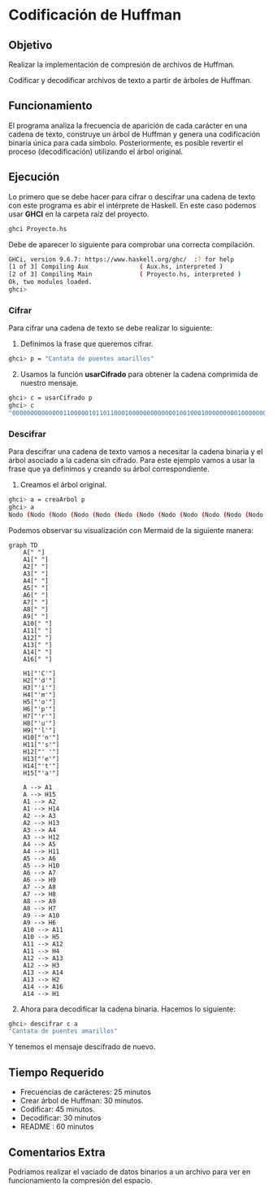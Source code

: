 # Codificación de Huffman

## Objetivo

Realizar la implementación de compresión de archivos de Huffman.

Codificar y decodificar archivos de texto a partir de árboles de Huffman.

## Funcionamiento

El programa analiza la frecuencia de aparición de cada carácter en una cadena de texto, construye un árbol de Huffman y genera una codificación binaria única para cada símbolo.
Posteriormente, es posible revertir el proceso (decodificación) utilizando el árbol original.

## Ejecución

Lo primero que se debe hacer para cifrar o descifrar una cadena de texto con este programa es abir el intérprete de Haskell.
En este caso podemos usar **GHCI** en la carpeta raíz del proyecto.

``` bash
ghci Proyecto.hs
```

Debe de aparecer lo siguiente para comprobar una correcta compilación.

``` bash
GHCi, version 9.6.7: https://www.haskell.org/ghc/  :? for help
[1 of 3] Compiling Aux              ( Aux.hs, interpreted )
[2 of 3] Compiling Main             ( Proyecto.hs, interpreted )
Ok, two modules loaded.
ghci> 
```

### Cifrar

Para cifrar una cadena de texto se debe realizar lo siguiente:

1. Definimos la frase que queremos cifrar.

``` bash
ghci> p = "Cantata de puentes amarillos"
```

2. Usamos la función **usarCifrado** para obtener la cadena comprimida de nuestro mensaje.

```bash
ghci> c = usarCifrado p
ghci> c
"0000000000000011000001011011000100000000000001001000100000000010000000100100000101001000010001100000000000110000000010000000000001000000100000010000000000100001"
```

### Descifrar

Para descifrar una cadena de texto vamos a necesitar la cadena binaria y el árbol asociado a la cadena sin cifrado. Para este ejemplo vamos a usar la frase que ya definimos y creando su árbol correspondiente.

1. Creamos el árbol original.

```bash
ghci> a = creaArbol p
ghci> a
Nodo (Nodo (Nodo (Nodo (Nodo (Nodo (Nodo (Nodo (Nodo (Nodo (Nodo (Nodo (Nodo (Nodo (Nodo Vacio (Hoja 'C')) (Hoja 'd')) (Hoja 'i')) (Hoja 'm')) (Hoja 'o')) (Hoja 'p')) (Hoja 'r')) (Hoja 'u')) (Hoja 'l')) (Hoja 'n')) (Hoja 's')) (Hoja ' ')) (Hoja 'e')) (Hoja 't')) (Hoja 'a')
```

Podemos observar su visualización con Mermaid de la siguiente manera:

```mermaid
graph TD
    A[" "]
    A1[" "]
    A2[" "]
    A3[" "]
    A4[" "]
    A5[" "]
    A6[" "]
    A7[" "]
    A8[" "]
    A9[" "]
    A10[" "]
    A11[" "]
    A12[" "]
    A13[" "]
    A14[" "]
    A16[" "]

    H1["'C'"]
    H2["'d'"]
    H3["'i'"]
    H4["'m'"]
    H5["'o'"]
    H6["'p'"]
    H7["'r'"]
    H8["'u'"]
    H9["'l'"]
    H10["'n'"]
    H11["'s'"]
    H12["' '"]
    H13["'e'"]
    H14["'t'"]
    H15["'a'"]

    A --> A1
    A --> H15
    A1 --> A2
    A1 --> H14
    A2 --> A3
    A2 --> H13
    A3 --> A4
    A3 --> H12
    A4 --> A5
    A4 --> H11
    A5 --> A6
    A5 --> H10
    A6 --> A7
    A6 --> H9
    A7 --> A8
    A7 --> H8
    A8 --> A9
    A8 --> H7
    A9 --> A10
    A9 --> H6
    A10 --> A11
    A10 --> H5
    A11 --> A12
    A11 --> H4
    A12 --> A13
    A12 --> H3
    A13 --> A14
    A13 --> H2
    A14 --> A16
    A14 --> H1

```

2. Ahora para decodificar la cadena binaria. Hacemos lo siguiente:

```bash
ghci> descifrar c a
"Cantata de puentes amarillos"
```

Y tenemos el mensaje descifrado de nuevo.

## Tiempo Requerido

- Frecuencias de carácteres: 25 minutos
- Crear árbol de Huffman: 30 minutos.
- Codificar: 45 minutos.
- Decodificar: 30 minutos
- README : 60 minutos

## Comentarios Extra

Podriamos realizar el vaciado de datos binarios a un archivo para ver en funcionamiento la compresión del espacio.
